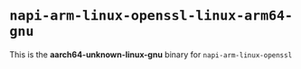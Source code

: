 # `napi-arm-linux-openssl-linux-arm64-gnu`

This is the **aarch64-unknown-linux-gnu** binary for `napi-arm-linux-openssl`

